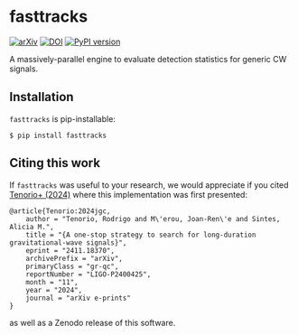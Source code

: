 # fasttracks

[![arXiv](https://img.shields.io/badge/arXiv-2411.18370-b31b1b.svg)](https://arxiv.org/abs/2411.18370)
[![DOI](https://zenodo.org/badge/875255302.svg)](https://zenodo.org/badge/latestdoi/875255302)
[![PyPI version](https://badge.fury.io/py/fasttracks.svg)](https://badge.fury.io/py/fasttracks)


A massively-parallel engine to evaluate detection statistics for generic CW signals.

## Installation

`fasttracks` is pip-installable:
```
$ pip install fasttracks
```

## Citing this work

If `fasttracks` was useful to your research, we would appreciate if you cited
[Tenorio+ (2024)](https://arxiv.org/abs/2411.18370) where this
implementation was first presented:
```
@article{Tenorio:2024jgc,
    author = "Tenorio, Rodrigo and M\'erou, Joan-Ren\'e and Sintes, Alicia M.",
    title = "{A one-stop strategy to search for long-duration gravitational-wave signals}",
    eprint = "2411.18370",
    archivePrefix = "arXiv",
    primaryClass = "gr-qc",
    reportNumber = "LIGO-P2400425",
    month = "11",
    year = "2024",
    journal = "arXiv e-prints"
}
```
as well as a Zenodo release of this software.
